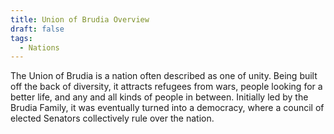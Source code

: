 ```yaml
---
title: Union of Brudia Overview
draft: false
tags:
  - Nations
---
```

The Union of Brudia is a nation often described as one of unity. Being built off the back of diversity, it attracts refugees from wars, people looking for a better life, and any and all kinds of people in between. Initially led by the Brudia Family, it was eventually turned into a democracy, where a council of elected Senators collectively rule over the nation.